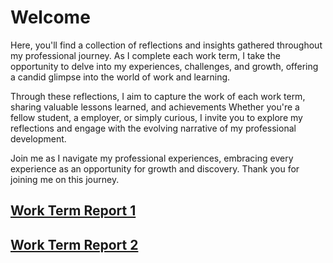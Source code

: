 # Welcome


Here, you'll find a collection of reflections and insights gathered throughout my professional journey. As I complete each work term, I take the opportunity to delve into my experiences, challenges, and growth, offering a candid glimpse into the world of work and learning.

Through these reflections, I aim to capture the work of each work term, sharing valuable lessons learned, and achievements 
Whether you're a fellow student, a  employer, or simply curious, I invite you to explore my reflections and engage with the evolving narrative of my professional development.

Join me as I navigate my professional experiences, embracing every experience as an opportunity for growth and discovery. Thank you for joining me on this journey.


## [Work Term Report 1](./WT1.md)


## [Work Term Report 2](./WT2.md)





